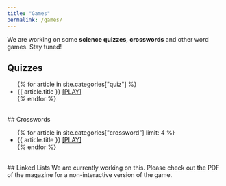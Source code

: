 ```yaml
---
title: "Games"
permalink: /games/
---
```


We are working on some **science quizzes**, **crosswords** and other word games. Stay tuned!

## Quizzes
<ul>
{% for article in site.categories["quiz"] %}
<li>{{ article.title }} <a href="{{ article.url }}">[PLAY]</a></li>
{% endfor %}
</ul>

<br>
## Crosswords
<ul>
{% for article in site.categories["crossword"] limit: 4 %}
<li>{{ article.title }} <a href="{{ article.url }}">[PLAY]</a></li>
{% endfor %}
</ul>

<br>
## Linked Lists
We are currently working on this. Please check out the PDF of the magazine for a non-interactive version of the game.
